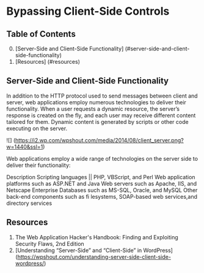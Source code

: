 # Bypassing Client-Side Controls

## Table of Contents
0. [Server-Side and Client-Side Functionality] (#server-side-and-client-side-functionality)
1. [Resources] (#resources)

## Server-Side and Client-Side Functionality 

In addition to the HTTP protocol used to send messages between client and server, web applications employ numerous technologies to deliver their functionality. When a user requests a dynamic resource, the server’s response is created on the fly, and each user may receive different content tailored for them. Dynamic content is generated by scripts or other code executing on the server.

![] (https://i2.wp.com/wpshout.com/media/2014/08/client_server.png?w=1440&ssl=1)

Web applications employ a wide range of technologies on the server side to deliver their functionality:

Description
Scripting languages || PHP, VBScript, and Perl
Web application platforms such as ASP.NET and Java
Web servers such as Apache, IIS, and Netscape Enterprise
Databases such as MS-SQL, Oracle, and MySQL
Other back-end components such as fi lesystems, SOAP-based web services,and directory services

## Resources
1. The Web Application Hacker's Handbook: Finding and Exploiting Security Flaws, 2nd Edition
2. [Understanding “Server-Side” and “Client-Side” in WordPress] (https://wpshout.com/understanding-server-side-client-side-wordpress/)
